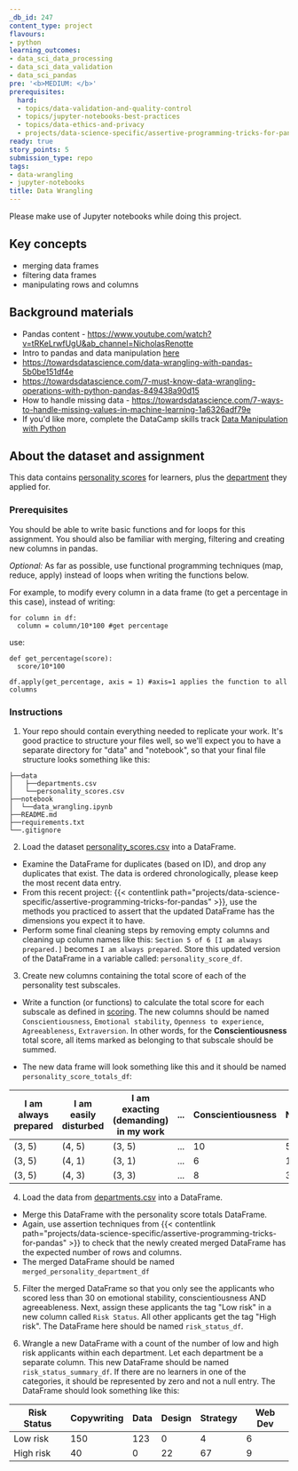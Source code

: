 ```yaml
---
_db_id: 247
content_type: project
flavours:
- python
learning_outcomes:
- data_sci_data_processing
- data_sci_data_validation
- data_sci_pandas
pre: '<b>MEDIUM: </b>'
prerequisites:
  hard:
  - topics/data-validation-and-quality-control
  - topics/jupyter-notebooks-best-practices
  - topics/data-ethics-and-privacy
  - projects/data-science-specific/assertive-programming-tricks-for-pandas
ready: true
story_points: 5
submission_type: repo
tags:
- data-wrangling
- jupyter-notebooks
title: Data Wrangling
---
```


Please make use of Jupyter notebooks while doing this project.
## Key concepts

- merging data frames
- filtering data frames
- manipulating rows and columns

## Background materials

- Pandas content - https://www.youtube.com/watch?v=tRKeLrwfUgU&ab_channel=NicholasRenotte 
- Intro to pandas and data manipulation [here](https://www.kaggle.com/learn/pandas)
- https://towardsdatascience.com/data-wrangling-with-pandas-5b0be151df4e
- https://towardsdatascience.com/7-must-know-data-wrangling-operations-with-python-pandas-849438a90d15
- How to handle missing data - https://towardsdatascience.com/7-ways-to-handle-missing-values-in-machine-learning-1a6326adf79e
- If you'd like more, complete the DataCamp skills track [Data Manipulation with Python](https://www.datacamp.com/tracks/data-manipulation-with-python)

## About the dataset and assignment

This data contains [personality scores](personality_scores.csv) for learners, plus the [department](departments.csv) they applied for.

### Prerequisites

You should be able to write basic functions and for loops for this assignment. You should also be familiar with merging, filtering and creating new columns in pandas.

_Optional:_
As far as possible, use functional programming techniques (map, reduce, apply) instead of loops when writing the functions below.

For example, to modify every column in a data frame (to get a percentage in this case), instead of writing:

```
for column in df:
  column = column/10*100 #get percentage
```

use:

```
def get_percentage(score):
  score/10*100

df.apply(get_percentage, axis = 1) #axis=1 applies the function to all columns
```

### Instructions

1. Your repo should contain everything needed to replicate your work. It's good practice to structure your files well, so we'll expect you to have a separate directory for "data" and "notebook", so that your final file structure looks something like this: 

```
├──data
│   ├──departments.csv
│   └──personality_scores.csv 
├──notebook
│  └──data_wrangling.ipynb
├──README.md
├──requirements.txt
└──.gitignore 
```
2. Load the dataset [personality_scores.csv](personality_scores.csv) into a DataFrame. 

- Examine the DataFrame for duplicates (based on ID), and drop any duplicates that exist. The data is ordered chronologically, please keep the most recent data entry. 
- From this recent project: {{< contentlink path="projects/data-science-specific/assertive-programming-tricks-for-pandas" >}}, use the methods you practiced to assert that the updated DataFrame has the dimensions you expect it to have. 
- Perform some final cleaning steps by removing empty columns and cleaning up column names like this: `Section 5 of 6 [I am always prepared.]` becomes `I am always prepared`. Store this updated version of the DataFrame in a variable called: `personality_score_df`.


3. Create new columns containing the total score of each of the personality test subscales. 

- Write a function (or functions) to calculate the total score for each subscale as defined in [scoring](scoring.txt). The new columns should be named `Conscientiousness`, `Emotional stability`, `Openness to experience`, `Agreeableness`, `Extraversion`. In other words, for the **Conscientiousness** total score, all items marked as belonging to that subscale should be summed.

- The new data frame will look something like this and it should be named `personality_score_totals_df`:

| I am always prepared | I am easily disturbed | I am exacting (demanding) in my work | ... | Conscientiousness | Neuroticism |
| -------------------- | --------------------- | ------------------------------------ | --- | ----------------- | ------------------- |
| (3, 5)               | (4, 5)                | (3, 5)                               | ... | 10                | 5                   |
| (3, 5)               | (4, 1)                | (3, 1)                               | ... | 6                 | 1                   |
| (3, 5)               | (4, 3)                | (3, 3)                               | ... | 8                 | 3                   |

4. Load the data from [departments.csv](departments.csv) into a DataFrame. 

- Merge this DataFrame with the personality score totals DataFrame. 
- Again, use assertion techniques from {{< contentlink path="projects/data-science-specific/assertive-programming-tricks-for-pandas" >}} to check that the newly created merged DataFrame has the expected number of rows and columns. 
- The merged DataFrame should be named `merged_personality_department_df`

5. Filter the merged DataFrame so that you only see the applicants who scored less than 30 on emotional stability, conscientiousness AND agreeableness. 
Next, assign these applicants the tag "Low risk" in a new column called `Risk Status`. All other applicants get the tag "High risk". The DataFrame here should be named `risk_status_df`.

6. Wrangle a new DataFrame with a count of the number of low and high risk applicants within each department. Let each department be a separate column. This new DataFrame should be named `risk_status_summary_df`. If there are no learners in one of the categories, it should be represented by zero and not a null entry. The DataFrame should look something like this:

| Risk Status  | Copywriting | Data | Design | Strategy  |  Web Dev |
| ------------ | ----------  | ---- | ------ | -------   | -------- |
| Low risk     | 150         | 123  | 0      | 4         | 6        |
| High risk    | 40          | 0    | 22     | 67        | 9        |
